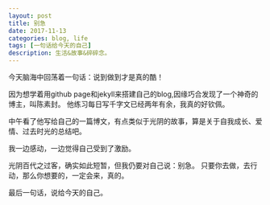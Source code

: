 ```yaml
---
layout: post
title: 别急
date: 2017-11-13
categories: blog, life
tags: [一句话给今天的自己]
description: 生活&故事&碎碎念。
---
```


今天脑海中回荡着一句话：说到做到才是真的酷！

因为想学着用github page和jekyll来搭建自己的blog,因缘巧合发现了一个神奇的博主，叫陈素封。
他练习每日写千字文已经两年有余，我真的好钦佩。

中午看了他写给自己的一篇博文，有点类似于光阴的故事，算是关于自我成长、爱情、过去时光的总结吧。

我一边感动，一边觉得自己受到了激励。

光阴百代之过客，确实如此短暂，但我仍要对自己说：别急。
只要你去做，去行动，那么你想要的，一定会来，真的。

最后一句话，说给今天的自己。
